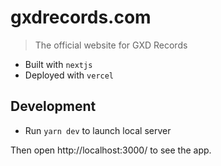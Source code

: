 # gxdrecords.com

> The official website for GXD Records

- Built with `nextjs`
- Deployed with `vercel`

## Development

- Run `yarn dev` to launch local server

Then open http://localhost:3000/ to see the app.
